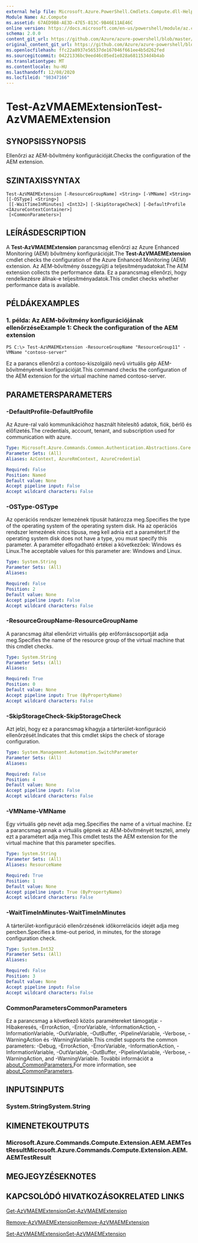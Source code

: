 ```yaml
---
external help file: Microsoft.Azure.PowerShell.Cmdlets.Compute.dll-Help.xml
Module Name: Az.Compute
ms.assetid: 67AED9B8-AE3D-47E5-813C-9B46E11AE46C
online version: https://docs.microsoft.com/en-us/powershell/module/az.compute/test-azvmaemextension
schema: 2.0.0
content_git_url: https://github.com/Azure/azure-powershell/blob/master/src/Compute/Compute/help/Test-AzVMAEMExtension.md
original_content_git_url: https://github.com/Azure/azure-powershell/blob/master/src/Compute/Compute/help/Test-AzVMAEMExtension.md
ms.openlocfilehash: ffc22a8937e56537de167046f661ee4b5d262fed
ms.sourcegitcommit: 04221336bc9eed46c05ed1e828a6811534d4b4ab
ms.translationtype: MT
ms.contentlocale: hu-HU
ms.lasthandoff: 12/08/2020
ms.locfileid: "98347166"
---
```

# <span data-ttu-id="66a8c-101">Test-AzVMAEMExtension</span><span class="sxs-lookup"><span data-stu-id="66a8c-101">Test-AzVMAEMExtension</span></span>

## <span data-ttu-id="66a8c-102">SYNOPSIS</span><span class="sxs-lookup"><span data-stu-id="66a8c-102">SYNOPSIS</span></span>
<span data-ttu-id="66a8c-103">Ellenőrzi az AEM-bővítmény konfigurációját.</span><span class="sxs-lookup"><span data-stu-id="66a8c-103">Checks the configuration of the AEM extension.</span></span>

## <span data-ttu-id="66a8c-104">SZINTAXIS</span><span class="sxs-lookup"><span data-stu-id="66a8c-104">SYNTAX</span></span>

```
Test-AzVMAEMExtension [-ResourceGroupName] <String> [-VMName] <String> [[-OSType] <String>]
 [[-WaitTimeInMinutes] <Int32>] [-SkipStorageCheck] [-DefaultProfile <IAzureContextContainer>]
 [<CommonParameters>]
```

## <span data-ttu-id="66a8c-105">LEÍRÁS</span><span class="sxs-lookup"><span data-stu-id="66a8c-105">DESCRIPTION</span></span>
<span data-ttu-id="66a8c-106">A **Test-AzVMAEMExtension** parancsmag ellenőrzi az Azure Enhanced Monitoring (AEM) bővítmény konfigurációját.</span><span class="sxs-lookup"><span data-stu-id="66a8c-106">The **Test-AzVMAEMExtension** cmdlet checks the configuration of the Azure Enhanced Monitoring (AEM) extension.</span></span>
<span data-ttu-id="66a8c-107">Az AEM-bővítmény összegyűjti a teljesítményadatokat.</span><span class="sxs-lookup"><span data-stu-id="66a8c-107">The AEM extension collects the performance data.</span></span>
<span data-ttu-id="66a8c-108">Ez a parancsmag ellenőrzi, hogy rendelkezésre állnak-e teljesítményadatok.</span><span class="sxs-lookup"><span data-stu-id="66a8c-108">This cmdlet checks whether performance data is available.</span></span>

## <span data-ttu-id="66a8c-109">PÉLDÁK</span><span class="sxs-lookup"><span data-stu-id="66a8c-109">EXAMPLES</span></span>

### <span data-ttu-id="66a8c-110">1. példa: Az AEM-bővítmény konfigurációjának ellenőrzése</span><span class="sxs-lookup"><span data-stu-id="66a8c-110">Example 1: Check the configuration of the AEM extension</span></span>
```
PS C:\> Test-AzVMAEMExtension -ResourceGroupName "ResourceGroup11" -VMName "contoso-server"
```

<span data-ttu-id="66a8c-111">Ez a parancs ellenőrzi a contoso-kiszolgáló nevű virtuális gép AEM-bővítményének konfigurációját.</span><span class="sxs-lookup"><span data-stu-id="66a8c-111">This command checks the configuration of the AEM extension for the virtual machine named contoso-server.</span></span>

## <span data-ttu-id="66a8c-112">PARAMETERS</span><span class="sxs-lookup"><span data-stu-id="66a8c-112">PARAMETERS</span></span>

### <span data-ttu-id="66a8c-113">-DefaultProfile</span><span class="sxs-lookup"><span data-stu-id="66a8c-113">-DefaultProfile</span></span>
<span data-ttu-id="66a8c-114">Az Azure-ral való kommunikációhoz használt hitelesítő adatok, fiók, bérlő és előfizetés.</span><span class="sxs-lookup"><span data-stu-id="66a8c-114">The credentials, account, tenant, and subscription used for communication with azure.</span></span>

```yaml
Type: Microsoft.Azure.Commands.Common.Authentication.Abstractions.Core.IAzureContextContainer
Parameter Sets: (All)
Aliases: AzContext, AzureRmContext, AzureCredential

Required: False
Position: Named
Default value: None
Accept pipeline input: False
Accept wildcard characters: False
```

### <span data-ttu-id="66a8c-115">-OSType</span><span class="sxs-lookup"><span data-stu-id="66a8c-115">-OSType</span></span>
<span data-ttu-id="66a8c-116">Az operációs rendszer lemezének típusát határozza meg.</span><span class="sxs-lookup"><span data-stu-id="66a8c-116">Specifies the type of the operating system of the operating system disk.</span></span>
<span data-ttu-id="66a8c-117">Ha az operációs rendszer lemezének nincs típusa, meg kell adnia ezt a paramétert.</span><span class="sxs-lookup"><span data-stu-id="66a8c-117">If the operating system disk does not have a type, you must specify this parameter.</span></span>
<span data-ttu-id="66a8c-118">A paraméter elfogadható értékei a következőek: Windows és Linux.</span><span class="sxs-lookup"><span data-stu-id="66a8c-118">The acceptable values for this parameter are: Windows and Linux.</span></span>

```yaml
Type: System.String
Parameter Sets: (All)
Aliases:

Required: False
Position: 2
Default value: None
Accept pipeline input: False
Accept wildcard characters: False
```

### <span data-ttu-id="66a8c-119">-ResourceGroupName</span><span class="sxs-lookup"><span data-stu-id="66a8c-119">-ResourceGroupName</span></span>
<span data-ttu-id="66a8c-120">A parancsmag által ellenőrizt virtuális gép erőforráscsoportját adja meg.</span><span class="sxs-lookup"><span data-stu-id="66a8c-120">Specifies the name of the resource group of the virtual machine that this cmdlet checks.</span></span>

```yaml
Type: System.String
Parameter Sets: (All)
Aliases:

Required: True
Position: 0
Default value: None
Accept pipeline input: True (ByPropertyName)
Accept wildcard characters: False
```

### <span data-ttu-id="66a8c-121">-SkipStorageCheck</span><span class="sxs-lookup"><span data-stu-id="66a8c-121">-SkipStorageCheck</span></span>
<span data-ttu-id="66a8c-122">Azt jelzi, hogy ez a parancsmag kihagyja a tárterület-konfiguráció ellenőrzését.</span><span class="sxs-lookup"><span data-stu-id="66a8c-122">Indicates that this cmdlet skips the check of storage configuration.</span></span>

```yaml
Type: System.Management.Automation.SwitchParameter
Parameter Sets: (All)
Aliases:

Required: False
Position: 4
Default value: None
Accept pipeline input: False
Accept wildcard characters: False
```

### <span data-ttu-id="66a8c-123">-VMName</span><span class="sxs-lookup"><span data-stu-id="66a8c-123">-VMName</span></span>
<span data-ttu-id="66a8c-124">Egy virtuális gép nevét adja meg.</span><span class="sxs-lookup"><span data-stu-id="66a8c-124">Specifies the name of a virtual machine.</span></span>
<span data-ttu-id="66a8c-125">Ez a parancsmag annak a virtuális gépnek az AEM-bővítményét teszteli, amely ezt a paramétert adja meg.</span><span class="sxs-lookup"><span data-stu-id="66a8c-125">This cmdlet tests the AEM extension for the virtual machine that this parameter specifies.</span></span>

```yaml
Type: System.String
Parameter Sets: (All)
Aliases: ResourceName

Required: True
Position: 1
Default value: None
Accept pipeline input: True (ByPropertyName)
Accept wildcard characters: False
```

### <span data-ttu-id="66a8c-126">-WaitTimeInMinutes</span><span class="sxs-lookup"><span data-stu-id="66a8c-126">-WaitTimeInMinutes</span></span>
<span data-ttu-id="66a8c-127">A tárterület-konfiguráció ellenőrzésének időkorrelációs idejét adja meg percben.</span><span class="sxs-lookup"><span data-stu-id="66a8c-127">Specifies a time-out period, in minutes, for the storage configuration check.</span></span>

```yaml
Type: System.Int32
Parameter Sets: (All)
Aliases:

Required: False
Position: 3
Default value: None
Accept pipeline input: False
Accept wildcard characters: False
```

### <span data-ttu-id="66a8c-128">CommonParameters</span><span class="sxs-lookup"><span data-stu-id="66a8c-128">CommonParameters</span></span>
<span data-ttu-id="66a8c-129">Ez a parancsmag a következő közös paramétereket támogatja: -Hibakeresés, -ErrorAction, -ErrorVariable, -InformationAction, -InformationVariable, -OutVariable, -OutBuffer, -PipelineVariable, -Verbose, -WarningAction és -WarningVariable.</span><span class="sxs-lookup"><span data-stu-id="66a8c-129">This cmdlet supports the common parameters: -Debug, -ErrorAction, -ErrorVariable, -InformationAction, -InformationVariable, -OutVariable, -OutBuffer, -PipelineVariable, -Verbose, -WarningAction, and -WarningVariable.</span></span> <span data-ttu-id="66a8c-130">További információt a [about_CommonParameters.](http://go.microsoft.com/fwlink/?LinkID=113216)</span><span class="sxs-lookup"><span data-stu-id="66a8c-130">For more information, see [about_CommonParameters](http://go.microsoft.com/fwlink/?LinkID=113216).</span></span>

## <span data-ttu-id="66a8c-131">INPUTS</span><span class="sxs-lookup"><span data-stu-id="66a8c-131">INPUTS</span></span>

### <span data-ttu-id="66a8c-132">System.String</span><span class="sxs-lookup"><span data-stu-id="66a8c-132">System.String</span></span>

## <span data-ttu-id="66a8c-133">KIMENETEK</span><span class="sxs-lookup"><span data-stu-id="66a8c-133">OUTPUTS</span></span>

### <span data-ttu-id="66a8c-134">Microsoft.Azure.Commands.Compute.Extension.AEM.AEMTestResult</span><span class="sxs-lookup"><span data-stu-id="66a8c-134">Microsoft.Azure.Commands.Compute.Extension.AEM.AEMTestResult</span></span>

## <span data-ttu-id="66a8c-135">MEGJEGYZÉSEK</span><span class="sxs-lookup"><span data-stu-id="66a8c-135">NOTES</span></span>

## <span data-ttu-id="66a8c-136">KAPCSOLÓDÓ HIVATKOZÁSOK</span><span class="sxs-lookup"><span data-stu-id="66a8c-136">RELATED LINKS</span></span>

[<span data-ttu-id="66a8c-137">Get-AzVMAEMExtension</span><span class="sxs-lookup"><span data-stu-id="66a8c-137">Get-AzVMAEMExtension</span></span>](./Get-AzVMAEMExtension.md)

[<span data-ttu-id="66a8c-138">Remove-AzVMAEMExtension</span><span class="sxs-lookup"><span data-stu-id="66a8c-138">Remove-AzVMAEMExtension</span></span>](./Remove-AzVMAEMExtension.md)

[<span data-ttu-id="66a8c-139">Set-AzVMAEMExtension</span><span class="sxs-lookup"><span data-stu-id="66a8c-139">Set-AzVMAEMExtension</span></span>](./Set-AzVMAEMExtension.md)


